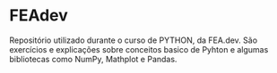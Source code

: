 # FEAdev
Repositório utilizado durante o curso de PYTHON, da FEA.dev.
São exercícios e explicações sobre conceitos basico de Pyhton e algumas bibliotecas como NumPy, Mathplot e Pandas.
